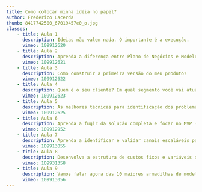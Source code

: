 ```yaml
---
title: Como colocar minha idéia no papel?
author: Frederico Lacerda
thumb: 8417742500_67019457e0_o.jpg
classes:
    - title: Aula 1
      description: Ideias não valem nada. O importante é a execução.
      vimeo: 109912620
    - title: Aula 2
      description: Aprenda a diferença entre Plano de Negócios e Modelo de Negócios.
      vimeo: 109912621
    - title: Aula 3
      description: Como construir a primeira versão do meu produto?
      vimeo: 109912622
    - title: Aula 4
      description: Quem é o seu cliente? Em qual segmento você vai atuar?
      vimeo: 109912623
    - title: Aula 5
      description: As melhores técnicas para identificação dos problemas e das alternativas já existentes.
      vimeo: 109912625
    - title: Aula 6
      description: Aprenda a fugir da solução completa e focar no MVP (Mínimo Produto Viável).
      vimeo: 109912952
    - title: Aula 7
      description: Aprenda a identificar e validar canais escaláveis para o crescimento do seu negócio.
      vimeo: 109913055
    - title: Aula 8
      description: Desenvolva a estrutura de custos fixos e variáveis do seu negócio.
      vimeo: 109931358
    - title: Aula 9
      description: Vamos falar agora das 10 maiores armadilhas de modelos de negócio.
      vimeo: 109913056
---
```

